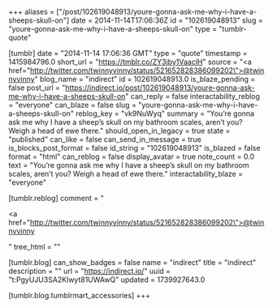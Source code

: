 +++
aliases = ["/post/102619048913/youre-gonna-ask-me-why-i-have-a-sheeps-skull-on"]
date = 2014-11-14T17:06:36Z
id = "102619048913"
slug = "youre-gonna-ask-me-why-i-have-a-sheeps-skull-on"
type = "tumblr-quote"

[tumblr]
date = "2014-11-14 17:06:36 GMT"
type = "quote"
timestamp = 1415984796.0
short_url = "https://tmblr.co/ZY3jby1VaaclH"
source = "<a href=\"http://twitter.com/twinnyvinny/status/521652828386099202\">@twinnyvinny</a>"
blog_name = "indirect"
id = 102619048913.0
is_blaze_pending = false
post_url = "https://indirect.io/post/102619048913/youre-gonna-ask-me-why-i-have-a-sheeps-skull-on"
can_reply = false
interactability_reblog = "everyone"
can_blaze = false
slug = "youre-gonna-ask-me-why-i-have-a-sheeps-skull-on"
reblog_key = "vk9NuWyq"
summary = "You’re gonna ask me why I have a sheep’s skull on my bathroom scales, aren’t you? Weigh a head of ewe there."
should_open_in_legacy = true
state = "published"
can_like = false
can_send_in_message = true
is_blocks_post_format = false
id_string = "102619048913"
is_blazed = false
format = "html"
can_reblog = false
display_avatar = true
note_count = 0.0
text = "You&rsquo;re gonna ask me why I have a sheep&rsquo;s skull on my bathroom scales, aren&rsquo;t you? Weigh a head of ewe there."
interactability_blaze = "everyone"

[tumblr.reblog]
comment = "<p><a href=\"http://twitter.com/twinnyvinny/status/521652828386099202\">@twinnyvinny</a></p>"
tree_html = ""

[tumblr.blog]
can_show_badges = false
name = "indirect"
title = "indirect"
description = ""
url = "https://indirect.io/"
uuid = "t:PgyUJU3SA2Klwyt81UWAwQ"
updated = 1739927643.0

[tumblr.blog.tumblrmart_accessories]
+++

